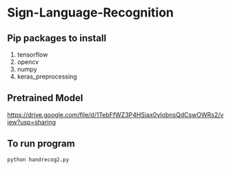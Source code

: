 # Sign-Language-Recognition

## Pip packages to install
1. tensorflow
2. opencv
3. numpy
4. keras_preprocessing

## Pretrained Model
https://drive.google.com/file/d/1TebFfWZ3P4HSiax0yIobnsQdCswOWRs2/view?usp=sharing

## To run program
`python handrecog2.py`
